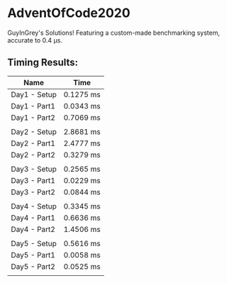 # AdventOfCode2020
GuyInGrey's Solutions!
Featuring a custom-made benchmarking system, accurate to 0.4 μs.

## Timing Results:
|Name|Time|
|-|-|
|Day1 - Setup|0.1275 ms|
|Day1 - Part1|0.0343 ms|
|Day1 - Part2|0.7069 ms|
| | |
|Day2 - Setup|2.8681 ms|
|Day2 - Part1|2.4777 ms|
|Day2 - Part2|0.3279 ms|
| | |
|Day3 - Setup|0.2565 ms|
|Day3 - Part1|0.0229 ms|
|Day3 - Part2|0.0844 ms|
| | |
|Day4 - Setup|0.3345 ms|
|Day4 - Part1|0.6636 ms|
|Day4 - Part2|1.4506 ms|
| | |
|Day5 - Setup|0.5616 ms|
|Day5 - Part1|0.0058 ms|
|Day5 - Part2|0.0525 ms|
| | |
